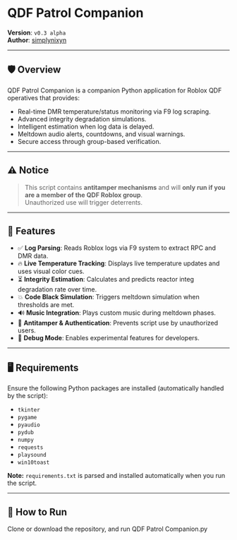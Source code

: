 # QDF Patrol Companion

**Version**: `v0.3 alpha`  
**Author**: [simplynixyn](https://github.com/SimNixyn)

---

## 🛡️ Overview

QDF Patrol Companion is a companion Python application for Roblox QDF operatives that provides:

- Real-time DMR temperature/status monitoring via F9 log scraping.
- Advanced integrity degradation simulations.
- Intelligent estimation when log data is delayed.
- Meltdown audio alerts, countdowns, and visual warnings.
- Secure access through group-based verification.

---

## ⚠️ Notice

> This script contains **antitamper mechanisms** and will **only run if you are a member of the QDF Roblox group**.  
> Unauthorized use will trigger deterrents.

---

## 🧠 Features

- ✅ **Log Parsing**: Reads Roblox logs via F9 system to extract RPC and DMR data.
- 🔥 **Live Temperature Tracking**: Displays live temperature updates and uses visual color cues.
- ⏳ **Integrity Estimation**: Calculates and predicts reactor integ degradation rate over time.
- 💥 **Code Black Simulation**: Triggers meltdown simulation when thresholds are met.
- 🔊 **Music Integration**: Plays custom music during meltdown phases.
- 🛑 **Antitamper & Authentication**: Prevents script use by unauthorized users.
- 🧪 **Debug Mode**: Enables experimental features for developers.

---

## 🖥️ Requirements

Ensure the following Python packages are installed (automatically handled by the script):

- `tkinter`
- `pygame`
- `pyaudio`
- `pydub`
- `numpy`
- `requests`
- `playsound`
- `win10toast`

**Note:** `requirements.txt` is parsed and installed automatically when you run the script.

---

## 🚀 How to Run

Clone or download the repository, and run QDF Patrol Companion.py
